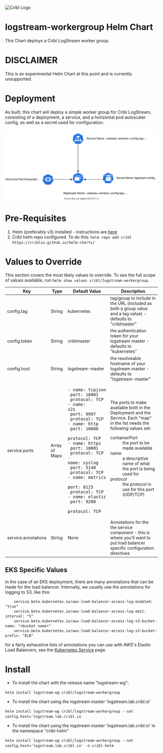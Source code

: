 ![Cribl Logo](https://cribl.io/wp-content/uploads/2019/06/logo-black.png)

# logstream-workergroup Helm Chart

This Chart deploys a Cribl LogStream worker group.

# DISCLAIMER

This is an experimental Helm Chart at this point and is currently unsupported.

# Deployment

As built, this chart will deploy a simple worker group for Cribl LogStream, consisting of a deployment, a service, and a horizontal pod autoscaler config, as well as a secret used for configuration. 

![Deployment Diagram](images/k8s-logstream-worker-group.svg)

# Pre-Requisites

1. Helm (preferably v3) installed - instructions are [here](https://helm.sh/docs/intro/install/)
1. Cribl helm repo configured. To do this:
	`helm repo add cribl https://criblio.github.io/helm-charts/`

# Values to Override

This section covers the most likely values to override. To see the full scope of values available, run `helm show values cribl/logstream-workergroup`. 

|Key|Type|Default Value|Description|
|---|----|-------------|-----------|
|config.tag|String|kubernetes|tag/group to include in the URL (included as both a group value and a tag value) - defaults to "criblmaster"|
|config.token|String|criblmaster|the authentication token for your logstream master - defaults to "kubernetes"|
|config.host|String|logstream-master|the resolveable hostname of your logstream master - defaults to "logstream-master"|
|service.ports|Array of Maps|<pre>- name: tcpjson<br>  port: 10001<br>  protocol: TCP<br>- name: s2s<br>  port: 9997<br>  protocol: TCP<br>- name: http<br>  port: 10080<br>  protocol: TCP<br>- name: https<br>  port: 10081<br>  protocol: TCP<br>- name: syslog<br>  port: 5140<br>  protocol: TCP<br>- name: metrics<br>  port: 8125<br>  protocol: TCP<br>- name: elastic<br>  port: 9200<br>  protocol: TCP</pre>|The ports to make available both in the Deployment and the Service. Each "map" in the list needs the following values set: <dl><dt>containerPort</dt><dd>the port to be made available</dd><dt>name</dt><dd>a descriptive name of what the port is being used for</dd><dt>protocol</dt><dd>the protocol in use for this port (UDP/TCP)</dd></dl>|
|service.annotations|String|None|Annotations for the the service component - this is where you'll want to put load balancer specific configuration directives|

## EKS Specific Values
In the case of an EKS deployment, there are many annotations that can be made for the load balancer. Internally, we usually use the annotations for logging to S3, like this:

```
    service.beta.kubernetes.io/aws-load-balancer-access-log-enabled: "true"
    service.beta.kubernetes.io/aws-load-balancer-access-log-emit-interval: "5"
    service.beta.kubernetes.io/aws-load-balancer-access-log-s3-bucket-name: "<bucket name>"
    service.beta.kubernetes.io/aws-load-balancer-access-log-s3-bucket-prefix: "ELB"
```

for a fairly exhaustive lists of annotations you can use with AWS's Elastic Load Balancers, see the [Kubernetes Service](https://kubernetes.io/docs/concepts/services-networking/service/) page.

# Install


* To  install the chart with the release name "logstream-wg":

 `helm install logstream-wg cribl/logstream-workergroup`

* To install the chart using the logstream master 'logstream.lab.cribl.io'

 `helm install logstream-wg cribl/logstream-workergroup --set config.host='logstream.lab.cribl.io`

* To install the chart using the logstream master 'logstream.lab.cribl.io' in the namespace "cribl-helm"

 `helm install logstream-wg cribl/logstream-workergroup --set config.host='logstream.lab.cribl.io' -n cribl-helm`
